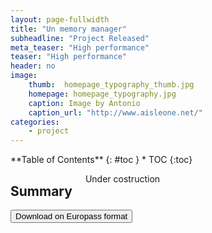 ```yaml
---
layout: page-fullwidth
title: "Un memory manager"
subheadline: "Project Released"
meta_teaser: "High performance"
teaser: "High performance"
header: no
image:
    thumb:  homepage_typography_thumb.jpg
    homepage: homepage_typography.jpg
    caption: Image by Antonio
    caption_url: "http://www.aisleone.net/"
categories:
    - project
---
```

<div class="row">
<div class="medium-4 medium-push-8 columns" markdown="1">
<div class="panel radius" markdown="1">
**Table of Contents**
{: #toc }
*  TOC
{:toc}
</div>
</div><!-- /.medium-4.columns -->



<div class="medium-8 medium-pull-4 columns" markdown="1">

## Summary

Under costruction

</div><!-- /.medium-8.columns -->
</div><!-- /.row -->

<div>
<form method="get" action="cv_NicolaRossi.pdf">
<button type="submit">Download on Europass format </button>
</form>
</div>
